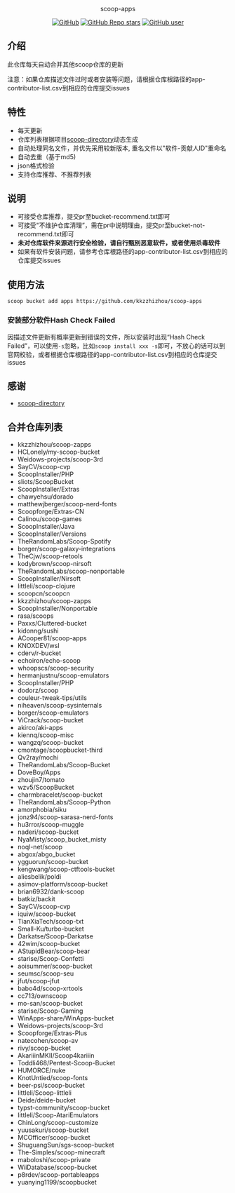 <p align="center">
  scoop-apps
</p>
<p align="center">
  <a href="https://github.com/kkzzhizhou/scoop-apps"><img alt="GitHub" src="https://img.shields.io/badge/Readme--Style-standard--repository-brightgreen?style=flat-square&color=f83500"/></a>
  <a href="https://github.com/kkzzhizhou/scoop-apps"><img alt="GitHub Repo stars" src="https://img.shields.io/github/stars/kkzzhizhou/scoop-apps?style=flat-square"/></a>
  <a href="https://github.com/kkzzhizhou"><img alt="GitHub user" src="https://img.shields.io/badge/author-kkzzhizhou-brightgreen?style=flat-square"/></a>
</p>


## 介绍

此仓库每天自动合并其他scoop仓库的更新

注意：如果仓库描述文件过时或者安装等问题，请根据仓库根路径的app-contributor-list.csv到相应的仓库提交issues

## 特性

- 每天更新
- 仓库列表根据项目[scoop-directory](https://github.com/rasa/scoop-directory)动态生成
- 自动处理同名文件，并优先采用较新版本, 重名文件以"软件-贡献人ID"重命名
- 自动去重（基于md5)
- json格式检验
- 支持仓库推荐、不推荐列表

## 说明

- 可接受仓库推荐，提交pr至bucket-recommend.txt即可
- 可接受"不维护仓库清理”，需在pr中说明理由，提交pr至bucket-not-recommend.txt即可
- **未对仓库软件来源进行安全检验，请自行甄别恶意软件，或者使用杀毒软件**
- 如果有软件安装问题，请参考仓库根路径的app-contributor-list.csv到相应的仓库提交issues

## 使用方法

```
scoop bucket add apps https://github.com/kkzzhizhou/scoop-apps
```

### 安装部分软件Hash Check Failed



因描述文件更新有概率更新到错误的文件，所以安装时出现“Hash Check Failed”，可以使用`-s`忽略，比如`scoop install xxx -s`即可，不放心的话可以到官网校验，或者根据仓库根路径的app-contributor-list.csv到相应的仓库提交issues

## 感谢

- [scoop-directory](https://github.com/rasa/scoop-directory)

## 合并仓库列表

- kkzzhizhou/scoop-zapps
- HCLonely/my-scoop-bucket
- Weidows-projects/scoop-3rd
- SayCV/scoop-cvp
- ScoopInstaller/PHP
- sliots/ScoopBucket
- ScoopInstaller/Extras
- chawyehsu/dorado
- matthewjberger/scoop-nerd-fonts
- Scoopforge/Extras-CN
- Calinou/scoop-games
- ScoopInstaller/Java
- ScoopInstaller/Versions
- TheRandomLabs/Scoop-Spotify
- borger/scoop-galaxy-integrations
- TheCjw/scoop-retools
- kodybrown/scoop-nirsoft
- TheRandomLabs/scoop-nonportable
- ScoopInstaller/Nirsoft
- littleli/scoop-clojure
- scoopcn/scoopcn
- kkzzhizhou/scoop-zapps
- ScoopInstaller/Nonportable
- rasa/scoops
- Paxxs/Cluttered-bucket
- kidonng/sushi
- ACooper81/scoop-apps
- KNOXDEV/wsl
- cderv/r-bucket
- echoiron/echo-scoop
- whoopscs/scoop-security
- hermanjustnu/scoop-emulators
- ScoopInstaller/PHP
- dodorz/scoop
- couleur-tweak-tips/utils
- niheaven/scoop-sysinternals
- borger/scoop-emulators
- ViCrack/scoop-bucket
- akirco/aki-apps
- kiennq/scoop-misc
- wangzq/scoop-bucket
- cmontage/scoopbucket-third
- Qv2ray/mochi
- TheRandomLabs/Scoop-Bucket
- DoveBoy/Apps
- zhoujin7/tomato
- wzv5/ScoopBucket
- charmbracelet/scoop-bucket
- TheRandomLabs/Scoop-Python
- amorphobia/siku
- jonz94/scoop-sarasa-nerd-fonts
- hu3rror/scoop-muggle
- naderi/scoop-bucket
- NyaMisty/scoop_bucket_misty
- noql-net/scoop
- abgox/abgo_bucket
- ygguorun/scoop-bucket
- kengwang/scoop-ctftools-bucket
- aliesbelik/poldi
- asimov-platform/scoop-bucket
- brian6932/dank-scoop
- batkiz/backit
- SayCV/scoop-cvp
- iquiw/scoop-bucket
- TianXiaTech/scoop-txt
- Small-Ku/turbo-bucket
- Darkatse/Scoop-Darkatse
- 42wim/scoop-bucket
- AStupidBear/scoop-bear
- starise/Scoop-Confetti
- aoisummer/scoop-bucket
- seumsc/scoop-seu
- jfut/scoop-jfut
- babo4d/scoop-xrtools
- cc713/ownscoop
- mo-san/scoop-bucket
- starise/Scoop-Gaming
- WinApps-share/WinApps-bucket
- Weidows-projects/scoop-3rd
- Scoopforge/Extras-Plus
- natecohen/scoop-av
- rivy/scoop-bucket
- AkariiinMKII/Scoop4kariiin
- Toddli468/Pentest-Scoop-Bucket
- HUMORCE/nuke
- KnotUntied/scoop-fonts
- beer-psi/scoop-bucket
- littleli/Scoop-littleli
- Deide/deide-bucket
- typst-community/scoop-bucket
- littleli/Scoop-AtariEmulators
- ChinLong/scoop-customize
- yuusakuri/scoop-bucket
- MCOfficer/scoop-bucket
- ShuguangSun/sgs-scoop-bucket
- The-Simples/scoop-minecraft
- maboloshi/scoop-private
- WiiDatabase/scoop-bucket
- p8rdev/scoop-portableapps
- yuanying1199/scoopbucket
